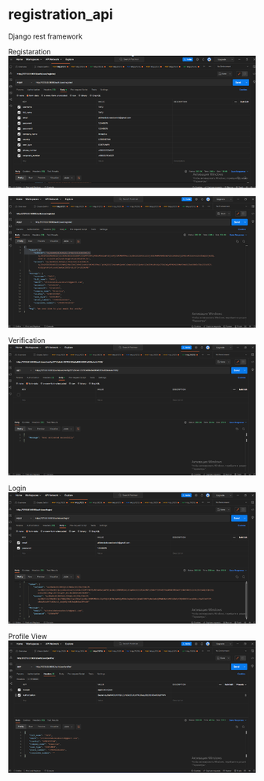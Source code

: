 # registration_api
Django rest framework

Registaration
![img_3.png](img_3.png)

![img_4.png](img_4.png)

Verification
![img_5.png](img_5.png)

Login
![img_6.png](img_6.png)

Profile View
![img.png](img.png)


